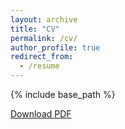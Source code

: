 ```yaml
---
layout: archive
title: "CV"
permalink: /cv/
author_profile: true
redirect_from:
  - /resume
---
```


{% include base_path %}

<a href="files/CV_Robin-Kottmann_EN.pdf">Download PDF</a>